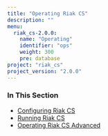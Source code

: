 ```yaml
---
title: "Operating Riak CS"
description: ""
menu:
  riak_cs-2.0.0:
    name: "Operating"
    identifier: "ops"
    weight: 300
    pre: database
project: "riak_cs"
project_version: "2.0.0"
---
```


### In This Section

- [Configuring Riak CS](../cookbooks/configuration)
- [Running Riak CS](./running)
- [Operating Riak CS Advanced](./advanced)

